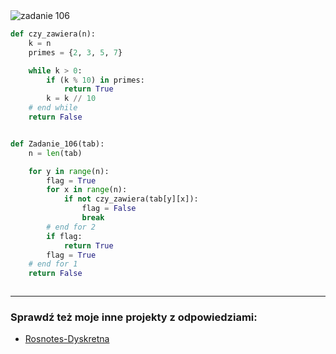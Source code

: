 <picture>
  <source srcset="../../srt/zbior_zadan/106.png" media="(prefers-color-scheme: light)">
  <source srcset="../../srt/zbior_zadan/black_106.png" media="(prefers-color-scheme: dark)">
  <img src="../../srt/zbior_zadan/black_106.png" alt="zadanie 106">
</picture>

```python
def czy_zawiera(n):
    k = n
    primes = {2, 3, 5, 7}

    while k > 0:
        if (k % 10) in primes:
            return True
        k = k // 10
    # end while
    return False


def Zadanie_106(tab):
    n = len(tab)

    for y in range(n):
        flag = True
        for x in range(n):
            if not czy_zawiera(tab[y][x]):
                flag = False
                break
        # end for 2
        if flag:
            return True
        flag = True
    # end for 1
    return False



```

---
### Sprawdź też moje inne projekty z odpowiedziami:
- [Rosnotes-Dyskretna](https://github.com/kamilGie/Rosnotes-Dyskretna)
